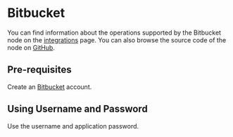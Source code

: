 # Bitbucket

You can find information about the operations supported by the Bitbucket node on the [integrations](https://n8n.io/integrations/n8n-nodes-base.bitbucketTrigger) page. You can also browse the source code of the node on [GitHub](https://github.com/n8n-io/n8n/tree/master/packages/nodes-base/nodes/Bitbucket).


## Pre-requisites

Create an [Bitbucket](https://www.Bitbucket.com/) account.

## Using Username and Password

Use the username and application password.
